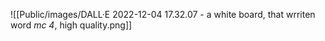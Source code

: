 ![[Public/images/DALL·E 2022-12-04 17.32.07 -  a white board,  that wrriten  word _mc 4_,  high quality.png]]